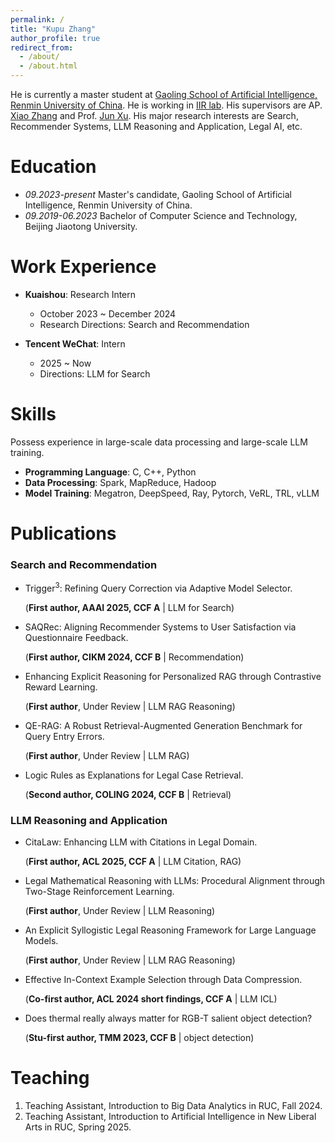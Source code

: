 ```yaml
---
permalink: /
title: "Kupu Zhang"
author_profile: true
redirect_from: 
  - /about/
  - /about.html
---
```


He is currently a master student at [Gaoling School of Artificial Intelligence, Renmin University of China](http://ai.ruc.edu.cn/english/index.htm). He is working in [IIR lab](https://ruc-iir-lab.github.io/). His supervisors are AP. [Xiao Zhang](https://scholar.google.com/citations?user=5FZ6wbAAAAAJ&hl=zh-CN&oi=ao) and Prof. [Jun Xu](https://scholar.google.com/citations?user=su14mcEAAAAJ). His major research interests are Search, Recommender Systems, LLM Reasoning and Application, Legal AI, etc. 

Education
======
* *09.2023-present* Master's candidate, Gaoling School of Artificial Intelligence, Renmin University of China.
* *09.2019-06.2023* Bachelor of Computer Science and Technology, Beijing Jiaotong University.

Work Experience
======

- **Kuaishou**: Research Intern
  - October 2023 ~ December 2024
  - Research Directions: Search and Recommendation

- **Tencent WeChat**: Intern
  - 2025 ~ Now
  - Directions: LLM for Search 

Skills
======
Possess experience in large-scale data processing and large-scale LLM training.

- **Programming Language**: C, C++, Python
- **Data Processing**: Spark, MapReduce, Hadoop
- **Model Training**: Megatron, DeepSpeed, Ray, Pytorch, VeRL, TRL, vLLM

Publications
============
### Search and Recommendation
* Trigger<sup>3</sup>: Refining Query Correction via Adaptive Model Selector. 

  (**First author, AAAI 2025, CCF A** \| LLM for Search) 

* SAQRec: Aligning Recommender Systems to User Satisfaction via Questionnaire Feedback. 

  (**First author, CIKM 2024, CCF B** \| Recommendation)

* Enhancing Explicit Reasoning for Personalized RAG through Contrastive Reward Learning.

  (**First author**, Under Review \| LLM RAG Reasoning)

* QE-RAG: A Robust Retrieval-Augmented Generation Benchmark for Query Entry Errors. 

  (**First author**, Under Review \| LLM RAG)

* Logic Rules as Explanations for Legal Case Retrieval.

  (**Second author, COLING 2024, CCF B** \| Retrieval)

### LLM Reasoning and Application
* CitaLaw: Enhancing LLM with Citations in Legal Domain. 
  
  (**First author, ACL 2025, CCF A** \| LLM Citation, RAG)

* Legal Mathematical Reasoning with LLMs: Procedural Alignment through Two-Stage Reinforcement Learning. 

  (**First author**, Under Review \| LLM Reasoning) 

* An Explicit Syllogistic Legal Reasoning Framework for Large Language Models.

  (**First author**, Under Review \| LLM RAG Reasoning) 

* Effective In-Context Example Selection through Data Compression. 

  (**Co-first author, ACL 2024 short findings, CCF A** \| LLM ICL)

* Does thermal really always matter for RGB-T salient object detection? 

  (**Stu-first author, TMM 2023, CCF B** \| object detection)

Teaching
======
1. Teaching Assistant, Introduction to Big Data Analytics in RUC, Fall 2024.
2. Teaching Assistant, Introduction to Artificial Intelligence in New Liberal Arts in RUC, Spring 2025.

